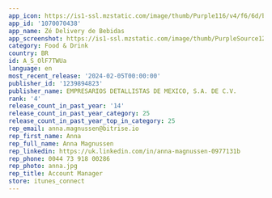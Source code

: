 ```yaml
---
app_icon: https://is1-ssl.mzstatic.com/image/thumb/Purple116/v4/f6/6d/b0/f66db0ea-d524-54a4-4742-80973b965af4/AppIcon-1x_U007emarketing-0-7-0-85-220.png/1024x1024bb.png
app_id: '1070070438'
app_name: Zé Delivery de Bebidas
app_screenshot: https://is1-ssl.mzstatic.com/image/thumb/PurpleSource126/v4/a1/d7/bf/a1d7bf29-f2ee-6f27-8b9a-301162b85243/175d89b7-6f48-4f33-bae0-15e20c6a87bb_1242x2688_01.jpg/1242x2688bb.png
category: Food & Drink
country: BR
id: A_S_OlF7TWUa
language: en
most_recent_release: '2024-02-05T00:00:00'
publisher_id: '1239894823'
publisher_name: EMPRESARIOS DETALLISTAS DE MEXICO, S.A. DE C.V.
rank: '4'
release_count_in_past_year: '14'
release_count_in_past_year_category: 25
release_count_in_past_year_top_in_category: 25
rep_email: anna.magnussen@bitrise.io
rep_first_name: Anna
rep_full_name: Anna Magnussen
rep_linkedin: https://uk.linkedin.com/in/anna-magnussen-0977131b
rep_phone: 0044 73 918 00286
rep_photo: anna.jpg
rep_title: Account Manager
store: itunes_connect
---
```

